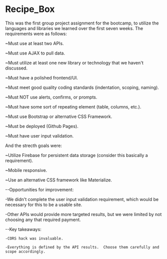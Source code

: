 # Recipe_Box

This was the first group project assignment for the bootcamp, to utilize the languages and libraries we learned over the first seven weeks.  The requirements were as follows:

~Must use at least two APIs.

~Must use AJAX to pull data.

~Must utilize at least one new library or technology that we haven't discussed.

~Must have a polished frontend/UI.

~Must meet good quality coding standards (indentation, scoping, naming).

~Must NOT use alerts, confirms, or prompts.

~Must have some sort of repeating element (table, columns, etc.).

~Must use Bootstrap or alternative CSS Framework.

~Must be deployed (Github Pages).

~Must have user input validation.

And the strecth goals were:

~Utilize Firebase for persistent data storage (consider this basically a requirement).

~Mobile responsive.

~Use an alternative CSS framework like Materialize.


--Opportunities for improvement:  

   -We didn't complete the user input validation requirement, which would be necessary for this to be a usable site.
   
   -Other APIs would provide more targeted results, but we were limited by not choosing any that required payment.
   
 --Key takeaways:
 
    -CORS hack was invaluable.
    
    -Everything is defined by the API results.  Choose them carefully and scope accordingly.
    
    
